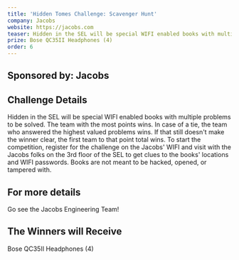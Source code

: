 ```yaml
---
title: 'Hidden Tomes Challenge: Scavenger Hunt'
company: Jacobs
website: https://jacobs.com
teaser: Hidden in the SEL will be special WIFI enabled books with multiple problems to be solved. The team with the most points wins. In case of a tie, the team who answered the highest valued problems wins.
prize: Bose QC35II Headphones (4)
order: 6
---
```

## Sponsored by: Jacobs

## Challenge Details
Hidden in the SEL will be special WIFI enabled books with multiple problems to be solved. The team with the most points wins. In case of a tie, the team who answered the highest valued problems wins. If that still doesn't make the winner clear, the first team to that point total wins. To start the competition, register for the challenge on the Jacobs' WIFI and visit with the Jacobs folks on the 3rd floor of the SEL to get clues to the books' locations and WIFI passwords. Books are not meant to be hacked, opened, or tampered with.

## For more details

Go see the Jacobs Engineering Team!

## The Winners will Receive
Bose QC35II Headphones (4)
